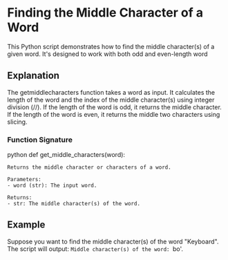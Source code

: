 # Finding the Middle Character of a Word

This Python script demonstrates how to find the middle character(s) of a given word. It's designed to work with both odd and even-length word

## Explanation
The getmiddlecharacters function takes a word as input. 
It calculates the length of the word and the index of the middle character(s) using integer division (//).
If the length of the word is odd, it returns the middle character.
If the length of the word is even, it returns the middle two characters using slicing.
### Function Signature
python
def get_middle_characters(word):
    
    Returns the middle character or characters of a word.

    Parameters:
    - word (str): The input word.

    Returns:
    - str: The middle character(s) of the word.
    
 
## Example 

Suppose you want to find the middle character(s) of the word "Keyboard". 
The script will output: `Middle character(s) of the word: `bo'.

 



